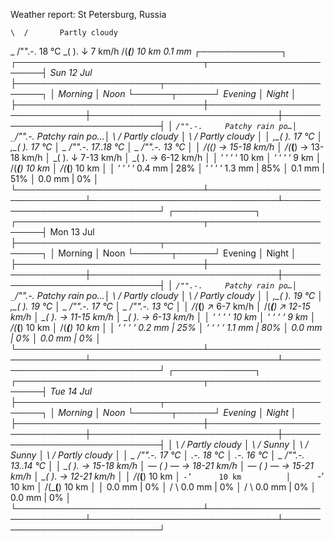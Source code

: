 Weather report: St Petersburg, Russia

    \  /       Partly cloudy
  _ /"".-.     18 °C
    \_(   ).   ↓ 7 km/h
    /(___(__)  10 km
               0.1 mm
                                                       ┌─────────────┐
┌──────────────────────────────┬───────────────────────┤  Sun 12 Jul ├───────────────────────┬──────────────────────────────┐
│            Morning           │             Noon      └──────┬──────┘     Evening           │             Night            │
├──────────────────────────────┼──────────────────────────────┼──────────────────────────────┼──────────────────────────────┤
│  _`/"".-.     Patchy rain po…│  _`/"".-.     Patchy rain po…│    \  /       Partly cloudy  │    \  /       Partly cloudy  │
│   ,\_(   ).   17 °C          │   ,\_(   ).   17 °C          │  _ /"".-.     17..18 °C      │  _ /"".-.     13 °C          │
│    /(___(__)  → 15-18 km/h   │    /(___(__)  → 13-18 km/h   │    \_(   ).   ↓ 7-13 km/h    │    \_(   ).   → 6-12 km/h    │
│      ‘ ‘ ‘ ‘  10 km          │      ‘ ‘ ‘ ‘  9 km           │    /(___(__)  10 km          │    /(___(__)  10 km          │
│     ‘ ‘ ‘ ‘   0.4 mm | 28%   │     ‘ ‘ ‘ ‘   1.3 mm | 85%   │               0.1 mm | 51%   │               0.0 mm | 0%    │
└──────────────────────────────┴──────────────────────────────┴──────────────────────────────┴──────────────────────────────┘
                                                       ┌─────────────┐
┌──────────────────────────────┬───────────────────────┤  Mon 13 Jul ├───────────────────────┬──────────────────────────────┐
│            Morning           │             Noon      └──────┬──────┘     Evening           │             Night            │
├──────────────────────────────┼──────────────────────────────┼──────────────────────────────┼──────────────────────────────┤
│  _`/"".-.     Patchy rain po…│  _`/"".-.     Patchy rain po…│    \  /       Partly cloudy  │    \  /       Partly cloudy  │
│   ,\_(   ).   19 °C          │   ,\_(   ).   19 °C          │  _ /"".-.     17 °C          │  _ /"".-.     13 °C          │
│    /(___(__)  ↗ 6-7 km/h     │    /(___(__)  ↗ 12-15 km/h   │    \_(   ).   → 11-15 km/h   │    \_(   ).   → 6-13 km/h    │
│      ‘ ‘ ‘ ‘  10 km          │      ‘ ‘ ‘ ‘  9 km           │    /(___(__)  10 km          │    /(___(__)  10 km          │
│     ‘ ‘ ‘ ‘   0.2 mm | 25%   │     ‘ ‘ ‘ ‘   1.1 mm | 80%   │               0.0 mm | 0%    │               0.0 mm | 0%    │
└──────────────────────────────┴──────────────────────────────┴──────────────────────────────┴──────────────────────────────┘
                                                       ┌─────────────┐
┌──────────────────────────────┬───────────────────────┤  Tue 14 Jul ├───────────────────────┬──────────────────────────────┐
│            Morning           │             Noon      └──────┬──────┘     Evening           │             Night            │
├──────────────────────────────┼──────────────────────────────┼──────────────────────────────┼──────────────────────────────┤
│    \  /       Partly cloudy  │     \   /     Sunny          │     \   /     Sunny          │    \  /       Partly cloudy  │
│  _ /"".-.     17 °C          │      .-.      18 °C          │      .-.      16 °C          │  _ /"".-.     13..14 °C      │
│    \_(   ).   → 15-18 km/h   │   ― (   ) ―   → 18-21 km/h   │   ― (   ) ―   → 15-21 km/h   │    \_(   ).   → 12-21 km/h   │
│    /(___(__)  10 km          │      `-’      10 km          │      `-’      10 km          │    /(___(__)  10 km          │
│               0.0 mm | 0%    │     /   \     0.0 mm | 0%    │     /   \     0.0 mm | 0%    │               0.0 mm | 0%    │
└──────────────────────────────┴──────────────────────────────┴──────────────────────────────┴──────────────────────────────┘
